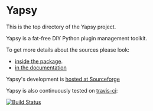 Yapsy
=====

This is the top directory of the Yapsy project.

Yapsy is a fat-free DIY Python plugin management toolkit.

To get more details about the sources please look: 
  * [inside the package](./package/README.txt).
  * [in the documentation](http://yapsy.sourceforge.net/)


Yapsy's development is [hosted at Sourceforge](http://sourceforge.net/projects/yapsy/)

Yapsy is also continuously tested on [travis-ci](https://travis-ci.org): 

[![Build Status](https://travis-ci.org/tibonihoo/yapsy.png?branch=python3)](https://travis-ci.org/tibonihoo/yapsy)
